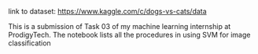link to dataset: https://www.kaggle.com/c/dogs-vs-cats/data

This is a submission of Task 03 of my machine learning internship at ProdigyTech. The notebook lists all the procedures in using SVM for image classification
